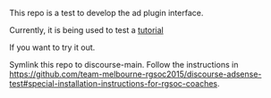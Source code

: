 This repo is a test to develop the ad plugin interface.

Currently, it is being used to test a [tutorial](https://meta.discourse.org/t/beginners-guide-to-creating-discourse-plugins-part-5-admin-interfaces/31761)

If you want to try it out.

Symlink this repo to discourse-main.
Follow the instructions in https://github.com/team-melbourne-rgsoc2015/discourse-adsense-test#special-installation-instructions-for-rgsoc-coaches.